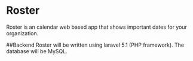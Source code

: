 # Roster
Roster is an calendar web based app that shows important dates for your organization.

##Backend
Roster will be written using laravel 5.1 (PHP framework). The database will be MySQL.
